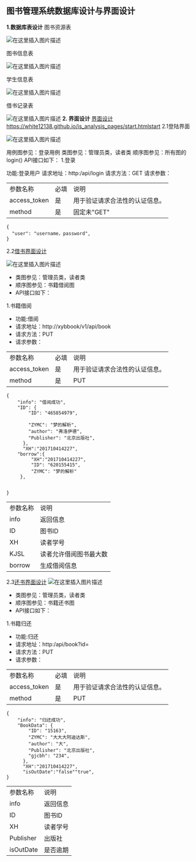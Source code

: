 ## 图书管理系统数据库设计与界面设计
**1.数据库表设计**
图书资源表

![在这里插入图片描述](https://img-blog.csdnimg.cn/2020042709422456.png?x-oss-process=image/watermark,type_ZmFuZ3poZW5naGVpdGk,shadow_10,text_aHR0cHM6Ly9ibG9nLmNzZG4ubmV0L3dlaXhpbl80NDAwNTEzMg==,size_16,color_FFFFFF,t_70)

图书信息表

![在这里插入图片描述](https://img-blog.csdnimg.cn/20200427094258253.png?x-oss-process=image/watermark,type_ZmFuZ3poZW5naGVpdGk,shadow_10,text_aHR0cHM6Ly9ibG9nLmNzZG4ubmV0L3dlaXhpbl80NDAwNTEzMg==,size_16,color_FFFFFF,t_70)

学生信息表

![在这里插入图片描述](https://img-blog.csdnimg.cn/20200427095658666.png?x-oss-process=image/watermark,type_ZmFuZ3poZW5naGVpdGk,shadow_10,text_aHR0cHM6Ly9ibG9nLmNzZG4ubmV0L3dlaXhpbl80NDAwNTEzMg==,size_16,color_FFFFFF,t_70)

借书记录表

![在这里插入图片描述](https://img-blog.csdnimg.cn/20200427095738471.png?x-oss-process=image/watermark,type_ZmFuZ3poZW5naGVpdGk,shadow_10,text_aHR0cHM6Ly9ibG9nLmNzZG4ubmV0L3dlaXhpbl80NDAwNTEzMg==,size_16,color_FFFFFF,t_70)
**2. 界面设计**
     [界面设计](https://white12138.github.io/is_analysis_pages/start.html)
     https://white12138.github.io/is_analysis_pages/start.htmlstart
2.1登陆界面

![在这里插入图片描述](https://img-blog.csdnimg.cn/20200427101643227.png?x-oss-process=image/watermark,type_ZmFuZ3poZW5naGVpdGk,shadow_10,text_aHR0cHM6Ly9ibG9nLmNzZG4ubmV0L3dlaXhpbl80NDAwNTEzMg==,size_16,color_FFFFFF,t_70)

用例图参见：登录用例
类图参见：管理员类，读者类
顺序图参见：所有图的login()
API接口如下：
1.登录

功能:登录用户
请求地址：http:/api/login
请求方法：GET
请求参数：
<table>
<tr>
<td>参数名称</td>
<td>必填</td>
<td>说明</td>
</tr>
<tr>
<td>access_token</td>
<td>是</td>
<td>用于验证请求合法性的认证信息。</td>
</tr>
<tr>
<td>method</td>
<td>是</td>
<td>固定未"GET"</td>
</tr>
</table>

```
{
  "user": "username，password",
}
```



2.2[借书界面设计](https://white12138.github.io/is_analysis_pages/start.html#id=1qz6vh&p=%E5%80%9F%E4%B9%A6%E7%95%8C%E9%9D%A2)


![在这里插入图片描述](https://img-blog.csdnimg.cn/20200426170422780.png?x-oss-process=image/watermark,type_ZmFuZ3poZW5naGVpdGk,shadow_10,text_aHR0cHM6Ly9ibG9nLmNzZG4ubmV0L3dlaXhpbl80NDAwNTEzMg==,size_16,color_FFFFFF,t_70)
- 类图参见：管理员类，读者类
- 顺序图参见：书籍借阅图
- API接口如下：

1.书籍借阅
- 功能:借阅
- 请求地址：http://xybbook/v1/api/book
- 请求方法：PUT
- 请求参数：
<table>
<tr>
<td>参数名称</td>
<td>必填</td>
<td>说明</td>
</tr>
<tr>
<td>access_token</td>
<td>是</td>
<td>用于验证请求合法性的认证信息。</td>
</tr>
<tr>
<td>method</td>
<td>是</td>
<td>PUT</td>
</tr>
</table>

```
{
    "info": "借阅成功",
    "ID": {
        "ID": "465854979",
      
        "ZYMC": "梦的解析",
        "author": "弗洛伊德",
        "Publisher": "北京出版社",
      },
      "XH":"201710414227",
    "borrow":{
         "XH":"201710414227", 
         "ID": "620155415",
         "ZYMC": "梦的解析"                      
     },
       
   
}
```
<table>
<tr>
<td>参数名称</td>
<td>说明</td>
</tr>
<tr>
<td>info</td>
<td>返回信息</td>
</tr>
<tr>
<td>ID</td>
<td>图书ID</td>
</tr>
<tr>
<td>XH</td>
<td>读者学号</td>
</tr>
<tr>
<td>KJSL</td>
<td>读者允许借阅图书最大数</td>
</tr>
<tr>
<td>borrow</td>
<td>生成借阅信息</td>
</tr>
</table>

2.3[还书界面设计](https://white12138.github.io/is_analysis_pages/start.html#id=rqqmy1&p=%E8%BF%98%E4%B9%A6%E7%95%8C%E9%9D%A2)
![在这里插入图片描述](https://img-blog.csdnimg.cn/20200427103205217.png?x-oss-process=image/watermark,type_ZmFuZ3poZW5naGVpdGk,shadow_10,text_aHR0cHM6Ly9ibG9nLmNzZG4ubmV0L3dlaXhpbl80NDAwNTEzMg==,size_16,color_FFFFFF,t_70)
- 类图参见：管理员类，读者类
- 顺序图参见：书籍还书图
- API接口如下：

1.书籍归还
- 功能:归还
- 请求地址：http:/api/book?id=
- 请求方法：PUT
- 请求参数：
 <table>
<tr>
<td>参数名称</td>
<td>必填</td>
<td>说明</td>
</tr>
<tr>
<td>access_token</td>
<td>是</td>
<td>用于验证请求合法性的认证信息。</td>
</tr>
<tr>
<td>method</td>
<td>是</td>
<td>PUT</td>
</tr>
</table>

```
{
    "info": "归还成功",
    "BookData": {
        "ID": "15163",
        "ZYMC": "大大大阿迪达斯",
        "author": "大",
        "Publisher": "北京出版社",
        "gjcbh": "234",
      },
      "XH":"201710414227",
      "isOutDate":"false""true",
}
```
<table>
<tr>
<td>参数名称</td>
<td>说明</td>
</tr>
<tr>
<td>info</td>
<td>返回信息</td>
</tr>
<tr>
<td>ID</td>
<td>图书ID</td>
</tr>
<tr>
<td>XH</td>
<td>读者学号</td>
</tr>
<tr>
<td>Publisher</td>
<td>出版社</td>
</tr>
<tr>
<td>isOutDate</td>
<td>是否逾期</td>
<tr>
</table>
